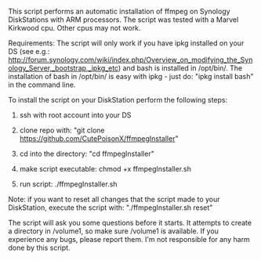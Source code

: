 This script performs an automatic installation of ffmpeg on Synology DiskStations with ARM processors. The script was tested with a Marvel Kirkwood cpu. Other cpus may not work.

Requirements: The script will only work if you have ipkg installed on your DS (see e.g.: http://forum.synology.com/wiki/index.php/Overview_on_modifying_the_Synology_Server,_bootstrap,_ipkg_etc) and bash is installed in /opt/bin/. The installation of bash in /opt/bin/ is easy with ipkg - just do: "ipkg install bash" in the command line.

To install the script on your DiskStation perform the following steps:

1) ssh with root account into your DS

2) clone repo with: "git clone https://github.com/CutePoisonX/ffmpegInstaller"

3) cd into the directory: "cd ffmpegInstaller"

4) make script executable: chmod +x ffmpegInstaller.sh

5) run script: ./ffmpegInstaller.sh

Note: if you want to reset all changes that the script made to your DiskStation, execute the script with:
"./ffmpegInstaller.sh reset"

The script will ask you some questions before it starts. It attempts to create a directory in /volume1, so make sure /volume1 is available. If you experience any bugs, please report them. I'm not responsible for any harm done by this script.
